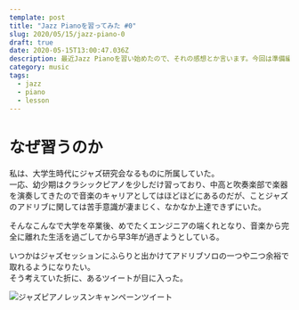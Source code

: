 ```yaml
---
template: post
title: "Jazz Pianoを習ってみた #0"
slug: 2020/05/15/jazz-piano-0
draft: true
date: 2020-05-15T13:00:47.036Z
description: 最近Jazz Pianoを習い始めたので、それの感想とか言います。今回は準備編。
category: music
tags:
  - jazz
  - piano
  - lesson
---
```

# なぜ習うのか
私は、大学生時代にジャズ研究会なるものに所属していた。  
一応、幼少期はクラシックピアノを少しだけ習っており、中高と吹奏楽部で楽器を演奏してきたので音楽のキャリアとしてはほどほどにあるのだが、ことジャズのアドリブに関しては苦手意識が凄まじく、なかなか上達できずにいた。

そんなこんなで大学を卒業後、めでたくエンジニアの端くれとなり、音楽から完全に離れた生活を過ごしてから早3年が過ぎようとしている。  


いつかはジャズセッションにふらりと出かけてアドリブソロの一つや二つ余裕で取れるようになりたい。  
そう考えていた折に、あるツイートが目に入った。

![ジャズピアノレッスンキャンペーンツイート](media/jazz-piano-tweet.png)

